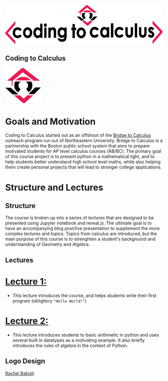 ![alt text](./assets/logo.png "Title")

## Coding to Calculus
![Logo](./assets/mark.png "Title")

# Goals and Motivation
Coding to Calculus started out as an offshoot of the [Bridge to Calculus](https://cos.northeastern.edu/mathematics/about/outreach/bridge-to-calculus/) outreach program run out of Northeastern University. Bridge to Calculus is a partnership with the Boston public school system that aims to prepare motivated students for AP level calculus courses (AB/BC).  The primary goal of this course project is to present python in a mathematical light, and to help students better understand high school level maths, while also helping them create personal projects that will lead to stronger college applications.

# Structure and Lectures
## Structure
The course is broken up into a series of lectures that are designed to be presented using Jupyter notebook and reveal.js. The ultimate goal is to have an accompanying  blog post/live presentation to supplement the more complex lectures and topics. Topics from calculus  are introduced, but the main purpose of this course is to strenghten a student's background and understanding of Geometry and Algebra.

## Lectures
# [Lecture 1:](Lectures_code/Lecture_1_intro.ipynb)
- This lecture introduces the course, and helps students write their first program (obligitory ``"Hello World!"``)

# [Lecture 2:](Lectures_code/Lecture_2.ipynb)
- This lecture introduces students to basic arithmetic in python and uses several built in datatypes as a motivating example. It also briefly introduces the rules of algebra in the context of Python.




## Logo Design
[Rachel Bakish](http://bakishdesigns.com/)
